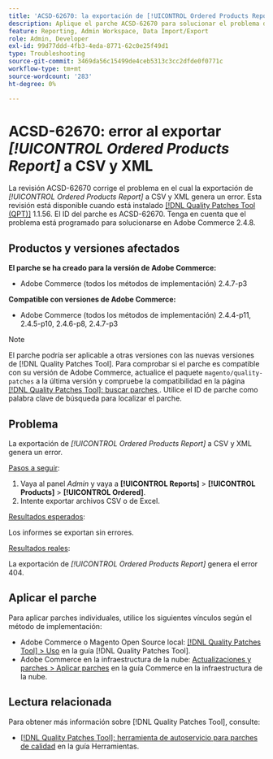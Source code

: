 ```yaml
---
title: 'ACSD-62670: la exportación de [!UICONTROL Ordered Products Report] a CSV y XML devuelve el error 404'
description: Aplique el parche ACSD-62670 para solucionar el problema de Adobe Commerce en el que la exportación de [!UICONTROL Ordered Products Report] a CSV y XML genera un error.
feature: Reporting, Admin Workspace, Data Import/Export
role: Admin, Developer
exl-id: 99d77ddd-4fb3-4eda-8771-62c0e25f49d1
type: Troubleshooting
source-git-commit: 3469da56c15499de4ceb5313c3cc2dfde0f0771c
workflow-type: tm+mt
source-wordcount: '283'
ht-degree: 0%

---
```


# ACSD-62670: error al exportar *[!UICONTROL Ordered Products Report]* a CSV y XML

La revisión ACSD-62670 corrige el problema en el cual la exportación de *[!UICONTROL Ordered Products Report]* a CSV y XML genera un error. Esta revisión está disponible cuando está instalado [[!DNL Quality Patches Tool (QPT)]](https://experienceleague.adobe.com/docs/commerce-operations/tools/quality-patches-tool/usage.html) 1.1.56. El ID del parche es ACSD-62670. Tenga en cuenta que el problema está programado para solucionarse en Adobe Commerce 2.4.8.

## Productos y versiones afectados

**El parche se ha creado para la versión de Adobe Commerce:**

* Adobe Commerce (todos los métodos de implementación) 2.4.7-p3

**Compatible con versiones de Adobe Commerce:**

* Adobe Commerce (todos los métodos de implementación) 2.4.4-p11, 2.4.5-p10, 2.4.6-p8, 2.4.7-p3

>[!NOTE]
>
>El parche podría ser aplicable a otras versiones con las nuevas versiones de [!DNL Quality Patches Tool]. Para comprobar si el parche es compatible con su versión de Adobe Commerce, actualice el paquete `magento/quality-patches` a la última versión y compruebe la compatibilidad en la página [[!DNL Quality Patches Tool]: buscar parches ](https://experienceleague.adobe.com/tools/commerce-quality-patches/index.html). Utilice el ID de parche como palabra clave de búsqueda para localizar el parche.

## Problema

La exportación de *[!UICONTROL Ordered Products Report]* a CSV y XML genera un error.

<u>Pasos a seguir</u>:

1. Vaya al panel *Admin* y vaya a **[!UICONTROL Reports]** > **[!UICONTROL Products]** > **[!UICONTROL Ordered]**.
1. Intente exportar archivos CSV o de Excel.

<u>Resultados esperados</u>:

Los informes se exportan sin errores.

<u>Resultados reales</u>:

La exportación de *[!UICONTROL Ordered Products Report]* genera el error 404.

## Aplicar el parche

Para aplicar parches individuales, utilice los siguientes vínculos según el método de implementación:

* Adobe Commerce o Magento Open Source local: [[!DNL Quality Patches Tool] > Uso](/help/tools/quality-patches-tool/usage.md) en la guía [!DNL Quality Patches Tool].
* Adobe Commerce en la infraestructura de la nube: [Actualizaciones y parches > Aplicar parches](https://experienceleague.adobe.com/docs/commerce-cloud-service/user-guide/develop/upgrade/apply-patches.html) en la guía Commerce en la infraestructura de la nube.

## Lectura relacionada

Para obtener más información sobre [!DNL Quality Patches Tool], consulte:

* [[!DNL Quality Patches Tool]: herramienta de autoservicio para parches de calidad](/help/tools/quality-patches-tool/quality-patches-tool-to-self-serve-quality-patches.md) en la guía Herramientas.
